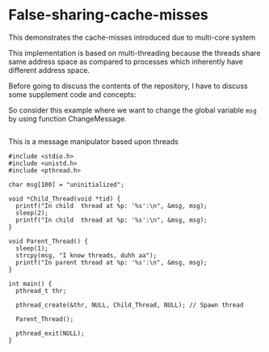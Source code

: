 # False-sharing-cache-misses
This demonstrates the cache-misses introduced due to multi-core system

This implementation is based on multi-threading because the threads share same address space as compared to processes which inherently have different address space.

Before going to discuss the contents of the repository, I have to discuss some supplement code and concepts:

So consider this example where we want to change the global variable  ```msg```  by using function ChangeMessage.
```

```
This is a message manipulator based upon threads

```
#include <stdio.h>
#include <unistd.h>
#include <pthread.h>

char msg[100] = "uninitialized";

void *Child_Thread(void *tid) {
  printf("In child  thread at %p: '%s':\n", &msg, msg);
  sleep(2);
  printf("In child  thread at %p: '%s':\n", &msg, msg);
}

void Parent_Thread() {
  sleep(1);
  strcpy(msg, "I know threads, duhh aa");
  printf("In parent thread at %p: '%s':\n", &msg, msg);
}

int main() {
  pthread_t thr;

  pthread_create(&thr, NULL, Child_Thread, NULL); // Spawn thread

  Parent_Thread();

  pthread_exit(NULL);
}

```

